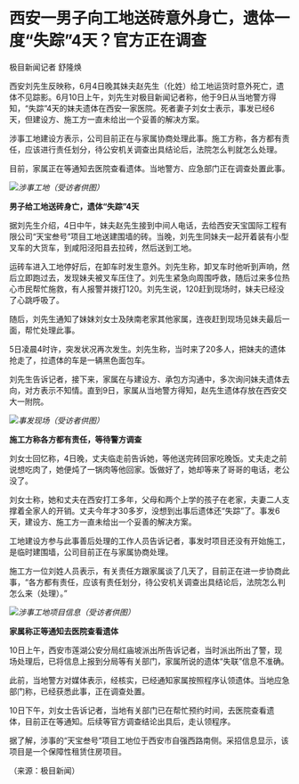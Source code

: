 

# 西安一男子向工地送砖意外身亡，遗体一度“失踪”4天？官方正在调查

极目新闻记者 舒隆焕

西安刘先生反映称，6月4日晚其妹夫赵先生（化姓）给工地运货时意外死亡，遗体不见踪影。6月10日上午，刘先生对极目新闻记者称，他于9日从当地警方得知，“失踪”4天的妹夫遗体在西安一家医院。死者妻子刘女士表示，事发已经6天，但建设方、施工方一直未给出一个妥善的解决方案。

涉事工地建设方表示，公司目前正在与家属协商处理此事。施工方称，各方都有责任，应该进行责任划分，待公安机关调查出具结论后，法院怎么判就怎么处理。

目前，家属正在等通知去医院查看遗体。当地警方、应急部门正在调查处置此事。

![](https://inews.gtimg.com/om_bt/Os269gzGpS73DtXRxIoZMjgzNOL9eTndyQFDi41oMDdL0AA/1000)_涉事工地（受访者供图）_

**男子给工地送砖身亡，遗体“失踪”4天**

据刘先生介绍，4日中午，妹夫赵先生接到中间人电话，去给西安天宝国际工程有限公司“天宝叁号”项目工地送建围墙的砖。当晚，刘先生同妹夫一起开着装有小型叉车的大货车，到咸阳泾阳县去拉砖，然后送到工地。

运砖车进入工地停好后，在卸车时发生意外。刘先生称，卸叉车时他听到声响，然后立即跑过去，发现妹夫被叉车压住了。刘先生紧急向周围呼救，随后过来多位热心市民帮忙施救，有人报警并拨打120。刘先生说，120赶到现场时，妹夫已经没了心跳呼吸了。

随后，刘先生通知了妹妹刘女士及陕南老家其他家属，连夜赶到现场见妹夫最后一面，帮忙处理此事。

5日凌晨4时许，突发状况再次发生。刘先生称，当时来了20多人，把妹夫的遗体抢走了，拉遗体的车是一辆黑色面包车。

刘先生告诉记者，接下来，家属在与建设方、承包方沟通中，多次询问妹夫遗体去向，对方表示不知情。直到9日，家属从当地警方得知，赵先生遗体存放在西安交大一附院。

![](https://inews.gtimg.com/om_bt/OlOSnCVZaxNzOMNpR-WkeD6RoGipkq4Wi731JbtMfycV4AA/1000)_事发现场（受访者供图）_

**施工方称各方都有责任，等待警方调查**

刘女士回忆称，4日晚，丈夫临走前告诉她，等他送完砖回家吃晚饭。丈夫走之前说想吃肉了，她便炖了一锅肉等他回家。饭做好了，她却等来了哥哥的电话，老公没了。

刘女士称，她和丈夫在西安打工多年，父母和两个上学的孩子在老家，夫妻二人支撑着全家人的开销。丈夫今年才30多岁，没想到出事后遗体还“失踪”了。事发6天，建设方、施工方一直未给出一个妥善的解决方案。

工地建设方参与此事善后处理的工作人员告诉记者，事发时项目还没有开始施工，是临时建围墙，公司目前正在与家属协商处理。

施工方一位刘姓人员表示，有关责任方跟家属谈了几天了，目前正在进一步协商此事，“各方都有责任，应该有责任划分，待公安机关调查出具结论后，法院怎么判怎么来（处理）。”

![](https://inews.gtimg.com/om_bt/OsSO3N4obo9pveE6escAjE_oZDbhUmohv3V6zmFomRZFIAA/1000)_涉事工地项目信息（受访者供图）_

**家属称正等通知去医院查看遗体**

10日上午，西安市莲湖公安分局红庙坡派出所告诉记者，当时派出所出了警，现场处理后，已将信息上报到分局等有关部门，家属所说的遗体“失联”信息不准确。

此前，当地警方对媒体表示，经核实，已经通知家属按照程序认领遗体。当地应急部门称，已经获悉此事，正在调查处置。

10日下午，刘女士告诉记者，当地有关部门已在帮忙预约时间，去医院查看遗体，目前正在等通知。后续等官方调查结论出具后，走认领程序。

据了解，涉事的“天宝叁号”项目工地位于西安市自强西路南侧。采招信息显示，该项目是一个保障性租赁住房项目。

（来源：极目新闻）

